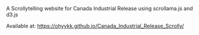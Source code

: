 A Scrollytelling website for Canada Industrial Release using scrollama.js and d3.js

Available at: https://ohyykk.github.io/Canada_Industrial_Release_Scrolly/
